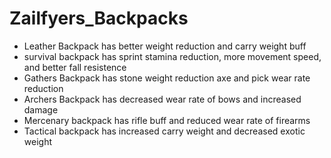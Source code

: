 # Zailfyers_Backpacks
* Leather Backpack has better weight reduction and carry weight buff
* survival backpack has sprint stamina reduction, more movement speed, and better fall resistence
* Gathers Backpack has stone weight reduction axe and pick wear rate reduction
* Archers Backpack has decreased wear rate of bows and increased damage
* Mercenary backpack has rifle buff and reduced wear rate of firearms
* Tactical backpack has increased carry weight and decreased exotic weight

